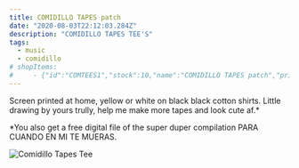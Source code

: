 ```yaml
---
title: COMIDILLO TAPES patch
date: "2020-08-03T22:12:03.284Z"
description: "COMIDILLO TAPES TEE'S"
tags:
  - music
  - comidillo
# shopItems:
#     - {"id":"COMTEES1","stock":10,"name":"COMIDILLO TAPES patch","price":1000,"image":"0015570304_10.jpg"}
---
```


Screen printed at home, yellow or white on black black cotton shirts. Little drawing by yours trully, help me make more tapes and look cute af.\*

\*You also get a free digital file of the super duper compilation PARA CUANDO EN MI TE MUERAS.

![Comidillo Tapes Tee](0015570303_10.jpg)
